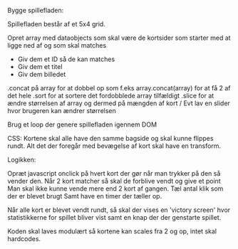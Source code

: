 Bygge spillefladen:

Spillefladen består af et 5x4 grid.

Opret array med dataobjects som skal være de kortsider som starter med at ligge ned af og som skal matches

- Giv dem et ID så de kan matches
- Giv dem et titel
- Giv dem billedet

.concat på array for at dobbel op som f.eks array.concat(array) for at få 2 af det hele
.sort for at sortere det fordobblede array tilfældigt
.slice for at ændre størrelsen af array og dermed på mængden af kort / Evt lav en slider hvor brugeren kan ændrer størrelsen

Brug et loop der genere spillefladen igennem DOM

CSS:
Kortene skal alle have den samme bagside og skal kunne flippes rundt.
Alt det der foregår med bevægelse af kort skal have en transform.

Logikken:

Opræt javascript onclick på hvert kort der gør når man trykker på den så vender den.
Når 2 kort matcher så skal de forblive vendt og give et point
Man skal ikke kunne vende mere end 2 kort af gangen.
Tæl antal klik som der er blevet brugt
Samt have en timer der tæller op.

Når alle kort er blevet vendt rundt, så skal der vises en 'victory screen' hvor statistikkerne for spillet bliver vist
samt en knap der der genstarte spillet.

Koden skal laves modulært så kortene kan scales fra 2 og op, intet skal hardcodes.
